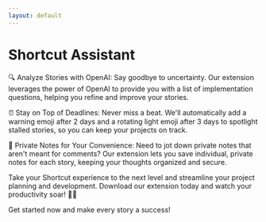 ```yaml
---
layout: default
---
```


# Shortcut Assistant 

🔍 Analyze Stories with OpenAI: Say goodbye to uncertainty. Our extension leverages the power of OpenAI to provide you with a list of implementation questions, helping you refine and improve your stories.

⏰ Stay on Top of Deadlines: Never miss a beat. We'll automatically add a warning emoji after 2 days and a rotating light emoji after 3 days to spotlight stalled stories, so you can keep your projects on track.

📝 Private Notes for Your Convenience: Need to jot down private notes that aren't meant for comments? Our extension lets you save individual, private notes for each story, keeping your thoughts organized and secure.

Take your Shortcut experience to the next level and streamline your project planning and development. Download our extension today and watch your productivity soar! 🚀✨

Get started now and make every story a success!
